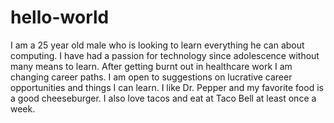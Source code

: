 # hello-world
I am a 25 year old male who is looking to learn everything he can about computing.
I have had a passion for technology since adolescence without many means to learn.
After getting burnt out in healthcare work I am changing career paths.
I am open to suggestions on lucrative career opportunities and things I can learn. 
I like Dr. Pepper and my favorite food is a good cheeseburger. 
I also love tacos and eat at Taco Bell at least once a week. 
